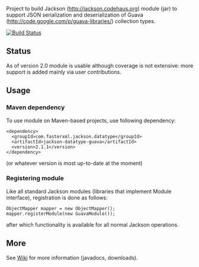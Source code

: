 Project to build Jackson (http://jackson.codehaus.org) module (jar)
to support JSON serialization and deserialization of
Guava (http://code.google.com/p/guava-libraries/) collection types.

[![Build Status](https://fasterxml.ci.cloudbees.com/job/jackson-datatype-guava-master/badge/icon)](https://fasterxml.ci.cloudbees.com/job/jackson-datatype-guava-master/)

## Status

As of version 2.0 module is usable although coverage is not extensive:
more support is added mainly via user contributions.

## Usage

### Maven dependency

To use module on Maven-based projects, use following dependency:

    <dependency>
      <groupId>com.fasterxml.jackson.datatype</groupId>
      <artifactId>jackson-datatype-guava</artifactId>
      <version>2.1.1</version>
    </dependency>    

(or whatever version is most up-to-date at the moment)

### Registering module

Like all standard Jackson modules (libraries that implement Module interface), registration is done as follows:

    ObjectMapper mapper = new ObjectMapper();
    mapper.registerModule(new GuavaModule());

after which functionality is available for all normal Jackson operations.

## More

See [Wiki](jackson-datatype-guava/wiki) for more information (javadocs, downloads).

